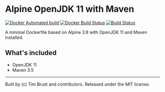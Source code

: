 # Alpine OpenJDK 11 with Maven

[![Docker Automated build](https://img.shields.io/docker/automated/timbru31/alpine-java-maven.svg)](https://hub.docker.com/r/timbru31/alpine-java-maven/)
[![Docker Build Status](https://img.shields.io/docker/build/timbru31/alpine-java-maven.svg)](https://hub.docker.com/r/timbru31/alpine-java-maven/)
[![Build Status](https://travis-ci.org/timbru31/docker-alpine-java-maven.svg?branch=master)](https://travis-ci.org/timbru31/docker-alpine-java-maven)

A minimal Dockerfile based on Alpine 3.8 with OpenJDK 11 and Maven installed.

## What's included

* OpenJDK 11
* Maven 3.5

---
Built by (c) Tim Brust and contributors. Released under the MIT license.
